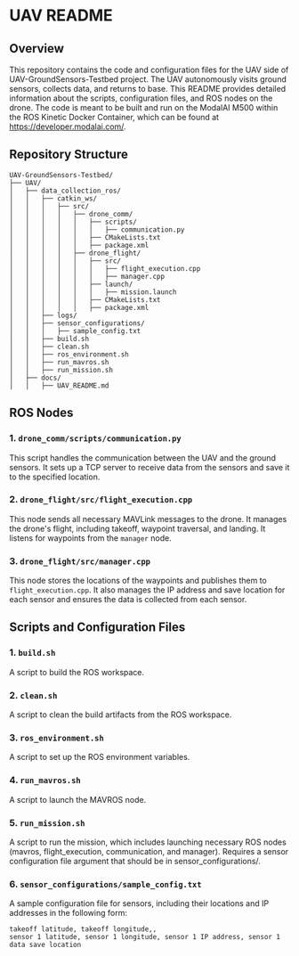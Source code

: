 # UAV README
## Overview
This repository contains the code and configuration files for the UAV side of UAV-GroundSensors-Testbed project. The UAV autonomously visits ground sensors, collects data, and returns to base. This README provides detailed information about the scripts, configuration files, and ROS nodes on the drone. The code is meant to be built and run on the ModalAI M500 within the ROS Kinetic Docker Container, which can be found at https://developer.modalai.com/.

## Repository Structure
```plaintext
UAV-GroundSensors-Testbed/
├── UAV/
│   ├── data_collection_ros/
│   │   ├── catkin_ws/
│   │   │   ├── src/
│   │   │   │   ├── drone_comm/
│   │   │   │   │   ├── scripts/
│   │   │   │   │   │   ├── communication.py
│   │   │   │   │   ├── CMakeLists.txt
│   │   │   │   │   ├── package.xml
│   │   │   │   ├── drone_flight/
│   │   │   │   │   ├── src/
│   │   │   │   │   │   ├── flight_execution.cpp
│   │   │   │   │   │   ├── manager.cpp
│   │   │   │   │   ├── launch/
│   │   │   │   │   │   ├── mission.launch
│   │   │   │   │   ├── CMakeLists.txt
│   │   │   │   │   ├── package.xml
│   │   ├── logs/
│   │   ├── sensor_configurations/
│   │   │   ├── sample_config.txt
│   │   ├── build.sh
│   │   ├── clean.sh
│   │   ├── ros_environment.sh
│   │   ├── run_mavros.sh
│   │   ├── run_mission.sh
│   ├── docs/
│   │   ├── UAV_README.md
```

## ROS Nodes

### 1. `drone_comm/scripts/communication.py`
This script handles the communication between the UAV and the ground sensors. It sets up a TCP server to receive data from the sensors and save it to the specified location.

### 2. `drone_flight/src/flight_execution.cpp`
This node sends all necessary MAVLink messages to the drone. It manages the drone's flight, including takeoff, waypoint traversal, and landing. It listens for waypoints from the `manager` node.

### 3. `drone_flight/src/manager.cpp`
This node stores the locations of the waypoints and publishes them to `flight_execution.cpp`. It also manages the IP address and save location for each sensor and ensures the data is collected from each sensor.

## Scripts and Configuration Files

### 1. `build.sh`
A script to build the ROS workspace.

### 2. `clean.sh`
A script to clean the build artifacts from the ROS workspace.

### 3. `ros_environment.sh`
A script to set up the ROS environment variables.

### 4. `run_mavros.sh`
A script to launch the MAVROS node.

### 5. `run_mission.sh`
A script to run the mission, which includes launching necessary ROS nodes (mavros, flight_execution, communication, and manager). Requires a sensor configuration file argument that should be in sensor_configurations/.

### 6. `sensor_configurations/sample_config.txt`
A sample configuration file for sensors, including their locations and IP addresses in the following form:
```plaintext
takeoff latitude, takeoff longitude,,
sensor 1 latitude, sensor 1 longitude, sensor 1 IP address, sensor 1 data save location

